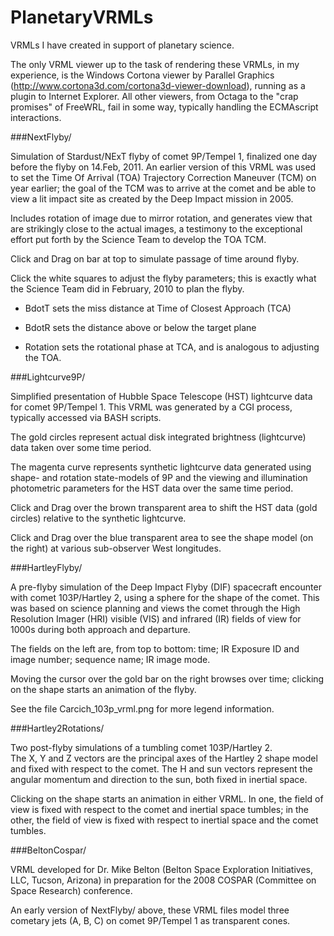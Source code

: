 PlanetaryVRMLs
==============

VRMLs I have created in support of planetary science.

The only VRML viewer up to the task of rendering these VRMLs, in my experience, is the Windows Cortona
viewer by Parallel Graphics
(http://www.cortona3d.com/cortona3d-viewer-download),
running as a plugin to Internet Explorer.
All other viewers, from Octaga to the "crap promises" of FreeWRL, fail in some way,
typically handling the ECMAscript interactions.


###NextFlyby/

Simulation of Stardust/NExT flyby of comet 9P/Tempel 1, finalized one day before the flyby on 14.Feb, 2011.
An earlier version of this VRML was used to set the Time Of Arrival (TOA) Trajectory Correction Maneuver (TCM) on year
earlier; the goal of the TCM was to arrive at the comet and be able to view a lit impact site as created by the Deep Impact
mission in 2005.

Includes rotation of image due to mirror rotation, and generates view that are strikingly close to the actual images,
a testimony to the exceptional effort put forth by the Science Team to develop the TOA TCM.

Click and Drag on bar at top to simulate passage of time around flyby.

Click the white squares to adjust the flyby parameters; this is exactly what the Science Team did in February, 2010
to plan the flyby.

- BdotT sets the miss distance at Time of Closest Approach (TCA)

- BdotR sets the distance above or below the target plane

- Rotation sets the rotational phase at TCA, and is analogous to adjusting the TOA.



###Lightcurve9P/

Simplified presentation of Hubble Space Telescope (HST) lightcurve data for comet 9P/Tempel 1.
This VRML was generated by a CGI process, typically accessed via BASH scripts.

The gold circles represent actual disk integrated brightness (lightcurve) data taken over some time period.

The magenta curve represents synthetic lightcurve data generated using shape- and rotation state-models 
of 9P and the viewing and illumination photometric parameters for the HST data over the same time period.

Click and Drag over the brown transparent area to shift the HST data (gold circles) relative to the synthetic lightcurve.

Click and Drag over the blue transparent area to see the shape model (on the right) at various sub-observer West
longitudes.


###HartleyFlyby/

A pre-flyby simulation of the Deep Impact Flyby (DIF) spacecraft encounter with comet 103P/Hartley 2,
using a sphere for the shape of the comet.
This was based on science planning and views the comet through the High Resolution Imager (HRI) visible (VIS) and infrared
(IR) fields of view for 1000s during both approach and departure.

The fields on the left are, from top to bottom:  time; IR Exposure ID and image number; sequence name; IR image mode.

Moving the cursor over the gold bar on the right browses over time;
clicking on the shape starts an animation of the flyby.

See the file Carcich_103p_vrml.png for more legend information.



###Hartley2Rotations/

Two post-flyby simulations of a tumbling comet 103P/Hartley 2.  
The X, Y and Z vectors are the principal axes of the Hartley 2 shape model and fixed with respect to the comet.
The H and sun vectors represent the angular momentum and direction to the sun, both fixed in inertial space.

Clicking on the shape starts an animation in either VRML.
In one, the field of view is fixed with respect to the comet and inertial space tumbles;
in the other, the field of view is fixed with respect to inertial space and the comet tumbles.



###BeltonCospar/

VRML developed for Dr. Mike Belton (Belton Space Exploration Initiatives, LLC, Tucson, Arizona) in preparation
for the 2008 COSPAR (Committee on Space Research) conference.

An early version of NextFlyby/ above, these VRML files model three cometary jets (A, B, C) on comet 9P/Tempel 1
as transparent cones.

